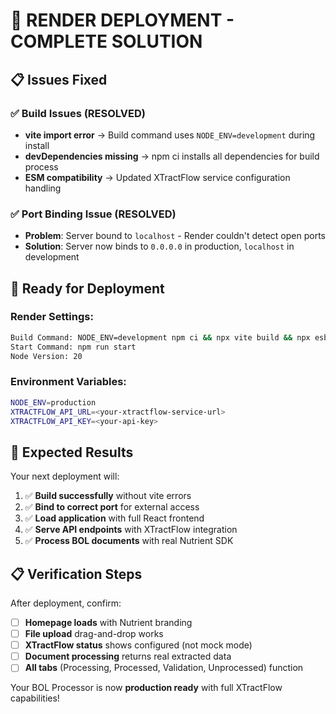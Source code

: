 # 🎉 **RENDER DEPLOYMENT - COMPLETE SOLUTION**

## **📋 Issues Fixed**

### ✅ **Build Issues (RESOLVED)**
- **vite import error** → Build command uses `NODE_ENV=development` during install
- **devDependencies missing** → npm ci installs all dependencies for build process
- **ESM compatibility** → Updated XTractFlow service configuration handling

### ✅ **Port Binding Issue (RESOLVED)**  
- **Problem**: Server bound to `localhost` - Render couldn't detect open ports
- **Solution**: Server now binds to `0.0.0.0` in production, `localhost` in development

## **🚀 Ready for Deployment**

### **Render Settings:**
```bash
Build Command: NODE_ENV=development npm ci && npx vite build && npx esbuild server/index.ts --platform=node --packages=external --bundle --format=esm --outdir=dist
Start Command: npm run start
Node Version: 20
```

### **Environment Variables:**
```bash
NODE_ENV=production
XTRACTFLOW_API_URL=<your-xtractflow-service-url>
XTRACTFLOW_API_KEY=<your-api-key>
```

## **🎯 Expected Results**

Your next deployment will:
1. ✅ **Build successfully** without vite errors
2. ✅ **Bind to correct port** for external access  
3. ✅ **Load application** with full React frontend
4. ✅ **Serve API endpoints** with XTractFlow integration
5. ✅ **Process BOL documents** with real Nutrient SDK

## **📋 Verification Steps**

After deployment, confirm:
- [ ] **Homepage loads** with Nutrient branding
- [ ] **File upload** drag-and-drop works
- [ ] **XTractFlow status** shows configured (not mock mode)
- [ ] **Document processing** returns real extracted data
- [ ] **All tabs** (Processing, Processed, Validation, Unprocessed) function

Your BOL Processor is now **production ready** with full XTractFlow capabilities!